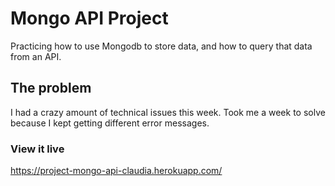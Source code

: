 # Mongo API Project

Practicing how to use Mongodb to store data, and how to query that data from an API.

## The problem

I had a crazy amount of technical issues this week. 
Took me a week to solve because I kept getting different error messages. 

### View it live 
https://project-mongo-api-claudia.herokuapp.com/


